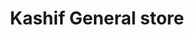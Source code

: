 ---
title: "Kashif General store"
url: /karachi/kashif-general-store-shop-no-3-badami-house-soldier-bazar-1-colony-saddar/
shop: general
---